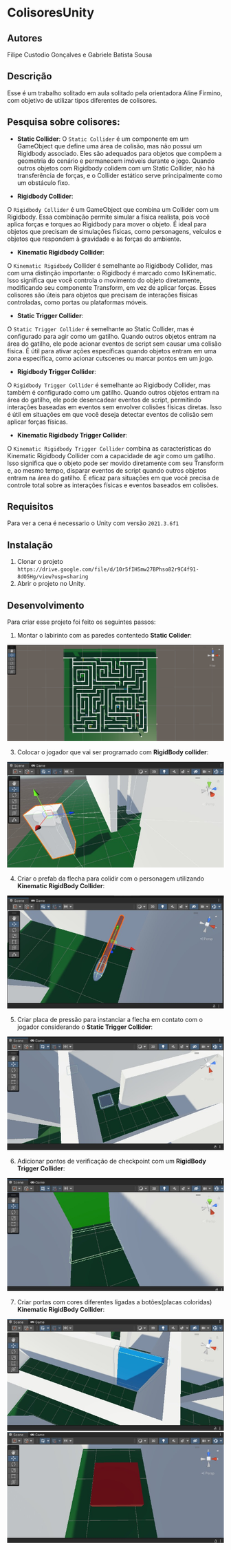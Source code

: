 # ColisoresUnity
## Autores
Filipe Custodio Gonçalves e Gabriele Batista Sousa

## Descrição
Esse é um trabalho solitado em aula solitado pela orientadora Aline Firmino, com objetivo de utilizar tipos diferentes de colisores.

## Pesquisa sobre colisores:

* __Static Collider__:
O `Static Collider` é um componente em um GameObject que define uma área de colisão, mas não possui um Rigidbody associado. Eles são adequados para objetos que compõem a geometria do cenário e permanecem imóveis durante o jogo. Quando outros objetos com Rigidbody colidem com um Static Collider, não há transferência de forças, e o Collider estático serve principalmente como um obstáculo fixo.

* __Rigidbody Collider__:

O `Rigidbody Collider` é um GameObject que combina um Collider com um Rigidbody. Essa combinação permite simular a física realista, pois você aplica forças e torques ao Rigidbody para mover o objeto. É ideal para objetos que precisam de simulações físicas, como personagens, veículos e objetos que respondem à gravidade e às forças do ambiente.

* __Kinematic Rigidbody Collider__:

O `Kinematic Rigidbody` Collider é semelhante ao Rigidbody Collider, mas com uma distinção importante: o Rigidbody é marcado como IsKinematic. Isso significa que você controla o movimento do objeto diretamente, modificando seu componente Transform, em vez de aplicar forças. Esses colisores são úteis para objetos que precisam de interações físicas controladas, como portas ou plataformas móveis.

* __Static Trigger Collider__:

O `Static Trigger Collider` é semelhante ao Static Collider, mas é configurado para agir como um gatilho. Quando outros objetos entram na área do gatilho, ele pode acionar eventos de script sem causar uma colisão física. É útil para ativar ações específicas quando objetos entram em uma zona específica, como acionar cutscenes ou marcar pontos em um jogo.

* __Rigidbody Trigger Collider__:

O `Rigidbody Trigger Collider` é semelhante ao Rigidbody Collider, mas também é configurado como um gatilho. Quando outros objetos entram na área do gatilho, ele pode desencadear eventos de script, permitindo interações baseadas em eventos sem envolver colisões físicas diretas. Isso é útil em situações em que você deseja detectar eventos de colisão sem aplicar forças físicas.

* __Kinematic Rigidbody Trigger Collider__:

O `Kinematic Rigidbody Trigger Collider` combina as características do Kinematic Rigidbody Collider com a capacidade de agir como um gatilho. Isso significa que o objeto pode ser movido diretamente com seu Transform e, ao mesmo tempo, disparar eventos de script quando outros objetos entram na área do gatilho. É eficaz para situações em que você precisa de controle total sobre as interações físicas e eventos baseados em colisões.

## Requisitos 
Para ver a cena é necessario o Unity com versão `2021.3.6f1`

## Instalação
1. Clonar o projeto `https://drive.google.com/file/d/10r5fIHSmw27BPhso82r9C4f91-8dO5Hg/view?usp=sharing`
2. Abrir o projeto no Unity.

## Desenvolvimento 
Para criar esse projeto foi feito os seguintes passos:
1. Montar o labirinto com as paredes contentedo __Static Colider__:
 <img src="img/7.png"/>

3. Colocar o jogador que vai ser programado com __RigidBody collider__:
 <img src="img/1.png"/>

4. Criar o prefab da flecha para colidir com o personagem utilizando __Kinematic RigidBody Collider__:
 <img src="img/2.png"/>

5. Criar placa de pressão para instanciar a flecha em contato com o jogador considerando o __Static Trigger Collider__:
 <img src="img/4.png"/>

6. Adicionar pontos de verificação de checkpoint com um __RigidBody Trigger Collider__:
  <img src="img/5.png"/>

7. Criar portas com cores diferentes ligadas a botões(placas coloridas) __Kinematic RigidBody Collider__:
  <img src="img/6.png"/>
 <img src="img/3.png"/>
